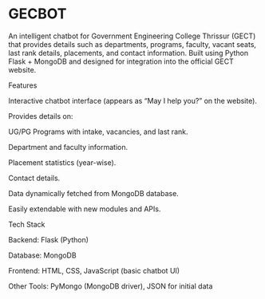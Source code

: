 # GECBOT

An intelligent chatbot for Government Engineering College Thrissur (GECT) that provides details such as departments, programs, faculty, vacant seats, last rank details, placements, and contact information.
Built using Python Flask + MongoDB and designed for integration into the official GECT website.

 Features

Interactive chatbot interface (appears as “May I help you?” on the website).

Provides details on:

UG/PG Programs with intake, vacancies, and last rank.

Department and faculty information.

Placement statistics (year-wise).

Contact details.

Data dynamically fetched from MongoDB database.

Easily extendable with new modules and APIs.

Tech Stack

Backend: Flask (Python)

Database: MongoDB

Frontend: HTML, CSS, JavaScript (basic chatbot UI)

Other Tools: PyMongo (MongoDB driver), JSON for initial data



